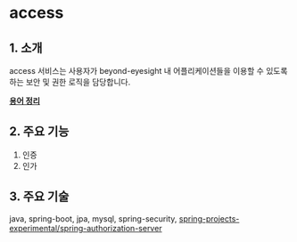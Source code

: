 # access

## 1. 소개

access 서비스는 사용자가 beyond-eyesight 내 어플리케이션들을 이용할 수 있도록 하는 보안 및 권한 로직을 담당합니다.

[**용어 정리**](docsomain/model.md)

## 2. 주요 기능

1. 인증
2. 인가

## 3. 주요 기술

java, spring-boot, jpa, mysql, spring-security, [spring-projects-experimental/spring-authorization-server](https://github.com/spring-projects-experimental/spring-authorization-server)

